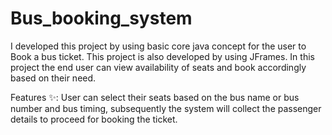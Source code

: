 # Bus_booking_system
I developed this project by using basic core java concept for the user to Book a bus ticket. This project is also developed by using JFrames. In this project the end user can view availability of seats and book accordingly based on their need.

Features ✨:
User can select their seats based on the bus name or bus number and bus timing, subsequently the system will collect the passenger details to proceed for booking the ticket.

